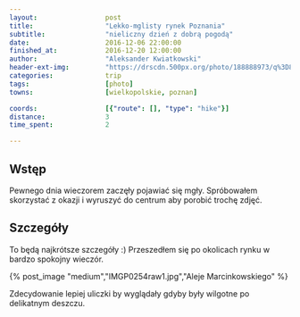 ```yaml
---
layout:                 post
title:                  "Lekko-mglisty rynek Poznania"
subtitle:               "nieliczny dzień z dobrą pogodą"
date:                   2016-12-06 22:00:00
finished_at:            2016-12-20 12:00:00
author:                 "Aleksander Kwiatkowski"
header-ext-img:         "https://drscdn.500px.org/photo/188888973/q%3D80_m%3D2000/d18f11cba30923f68ca1f0842753c906"
categories:             trip
tags:                   [photo]
towns:                  [wielkopolskie, poznan]

coords:                 [{"route": [], "type": "hike"}]
distance:               3
time_spent:             2

---
```


Wstęp
-----

Pewnego dnia wieczorem zaczęły pojawiać się mgły. Spróbowałem skorzystać z okazji
i wyruszyć do centrum aby porobić trochę zdjęć.

Szczegóły
---------

To będą najkrótsze szczegóły :) Przeszedłem się po okolicach rynku w
bardzo spokojny wieczór.

{% post_image "medium","IMGP0254raw1.jpg","Aleje Marcinkowskiego" %}

Zdecydowanie lepiej uliczki by wyglądały gdyby były wilgotne po delikatnym
deszczu.
